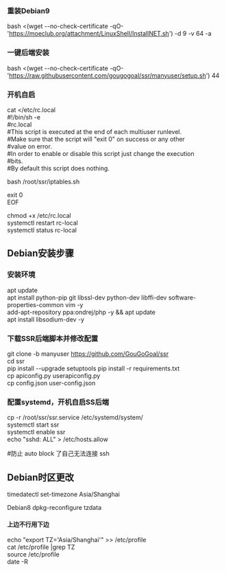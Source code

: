 ### 重装Debian9
bash <(wget --no-check-certificate -qO- 'https://moeclub.org/attachment/LinuxShell/InstallNET.sh') -d 9 -v 64 -a <br>
 
### 一键后端安装
bash <(wget --no-check-certificate -qO- 'https://raw.githubusercontent.com/gougogoal/ssr/manyuser/setup.sh') 44

### 开机自启<br>
cat <<EOF >/etc/rc.local<br>
#!/bin/sh -e<br>
#rc.local<br>
#This script is executed at the end of each multiuser runlevel.<br>
#Make sure that the script will "exit 0" on success or any other<br>
#value on error.<br>
#In order to enable or disable this script just change the execution<br>
#bits.<br>
#By default this script does nothing.<br>

bash /root/ssr/iptables.sh<br>

exit 0<br>
EOF<br>

chmod +x /etc/rc.local<br>
systemctl restart rc-local<br>
systemctl status rc-local<br>


## Debian安装步骤

### 安装环境

apt update<br>
apt install python-pip git libssl-dev python-dev libffi-dev software-properties-common vim -y<br>
add-apt-repository ppa:ondrej/php -y && apt update<br>
apt install libsodium-dev -y <br>

### 下载SSR后端脚本并修改配置

git clone -b manyuser https://github.com/GouGoGoal/ssr<br>
cd ssr<br>
pip install --upgrade setuptools 
pip install -r requirements.txt<br>
cp apiconfig.py userapiconfig.py<br>
cp config.json user-config.json<br>

### 配置systemd，开机自启SS后端

cp -r /root/ssr/ssr.service /etc/systemd/system/<br>
systemctl start ssr<br>
systemctl enable ssr<br>
echo "sshd: ALL" > /etc/hosts.allow<br>

#防止 auto block 了自己无法连接 ssh

## Debian时区更改

timedatectl set-timezone Asia/Shanghai</br>

Debian8  dpkg-reconfigure tzdata</br>

#### 上边不行用下边

echo "export TZ='Asia/Shanghai'"  >> /etc/profile<br>
cat /etc/profile |grep TZ<br>
source /etc/profile<br>
date -R<br>

